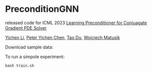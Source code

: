 # PreconditionGNN

released code for ICML 2023 [Learning Preconditioner for Conjuagate Gradient PDE Solver](https://openreview.net/forum?id=3XeVnDFcFk&referrer=%5BAuthor%20Console%5D(%2Fgroup%3Fid%3DICML.cc%2F2023%2FConference%2FAuthors%23your-submissions))

[Yichen Li](https://people.csail.mit.edu/yichenl/), [Peter Yichen Chen](https://peterchencyc.com/), [Tao Du](https://people.iiis.tsinghua.edu.cn/~taodu/), [Wojciech Matusik](https://cdfg.mit.edu/wojciech)

Download sample data:



To run a simpole experiment:

`bash train.sh`
